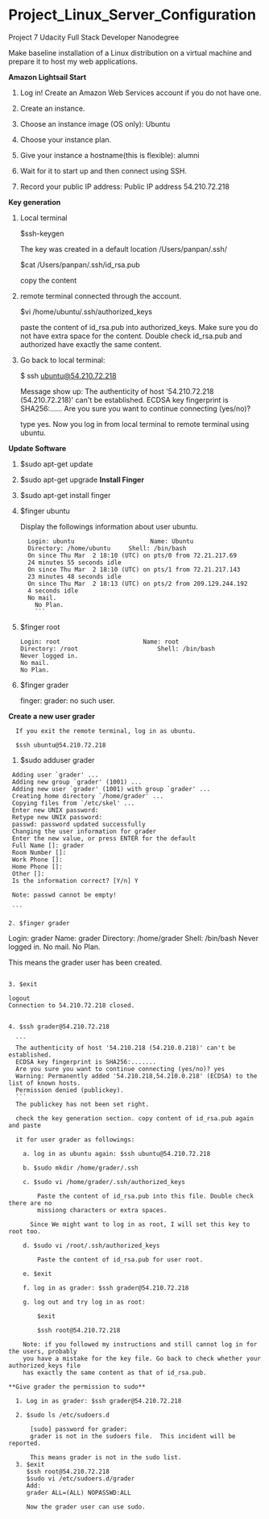 # Project_Linux_Server_Configuration
Project 7 Udacity Full Stack Developer Nanodegree

Make baseline installation of a Linux distribution on a virtual machine and
prepare it to host my web applications.



**Amazon Lightsail Start**

 1. Log in!  Create an Amazon Web Services account if you do not have one.

 2. Create an instance.

 3. Choose an instance image (OS only): Ubuntu

 4. Choose your instance plan.

 5. Give your instance a hostname(this is flexible): alumni

 6. Wait for it to start up and then connect using SSH.

 7. Record your public IP address: Public IP address 54.210.72.218

**Key generation**


 1. Local terminal

    $ssh-keygen

    The key was created in a default location /Users/panpan/.ssh/

    $cat /Users/panpan/.ssh/id_rsa.pub

    copy the content

 2. remote terminal connected through the account.

    $vi /home/ubuntu/.ssh/authorized_keys

    paste the content of id_rsa.pub into authorized_keys. Make sure you do not have
    extra space for the content. Double check id_rsa.pub and authorized have exactly the same content.

 3. Go back to local terminal:

    $ ssh ubuntu@54.210.72.218

    Message show up:
    The authenticity of host '54.210.72.218 (54.210.72.218)' can't be established.
    ECDSA key fingerprint is SHA256:......
    Are you sure you want to continue connecting (yes/no)?

    type yes. Now you log in from local terminal to remote terminal using ubuntu.

**Update Software**

  1. $sudo apt-get update

  2. $sudo apt-get upgrade
**Install Finger**
  1. $sudo apt-get install finger

  2. $finger ubuntu

      Display the followings information about user ubuntu.

        ```
          Login: ubuntu         			Name: Ubuntu
          Directory: /home/ubuntu     Shell: /bin/bash
          On since Thu Mar  2 18:10 (UTC) on pts/0 from 72.21.217.69
          24 minutes 55 seconds idle
          On since Thu Mar  2 18:10 (UTC) on pts/1 from 72.21.217.143
          23 minutes 48 seconds idle
          On since Thu Mar  2 18:13 (UTC) on pts/2 from 209.129.244.192
          4 seconds idle
          No mail.
            No Plan.
            ```
  3. $finger root

      ```
      Login: root           			Name: root
      Directory: /root                    	Shell: /bin/bash
      Never logged in.
      No mail.
      No Plan.
      ```

  4. $finger grader

      finger: grader: no such user.

**Create a new user grader**

      If you exit the remote terminal, log in as ubuntu.

      $ssh ubuntu@54.210.72.218

  1. $sudo adduser grader

   ```
    Adding user `grader' ...
    Adding new group `grader' (1001) ...
    Adding new user `grader' (1001) with group `grader' ...
    Creating home directory `/home/grader' ...
    Copying files from `/etc/skel' ...
    Enter new UNIX password:
    Retype new UNIX password:
    passwd: password updated successfully
    Changing the user information for grader
    Enter the new value, or press ENTER for the default
  	Full Name []: grader
  	Room Number []:
  	Work Phone []:
  	Home Phone []:
  	Other []:
    Is the information correct? [Y/n] Y

    Note: passwd cannot be empty!

    ```

  2. $finger grader

  ```
  Login: grader         			Name: grader
  Directory: /home/grader             	Shell: /bin/bash
  Never logged in.
  No mail.
  No Plan.

  This means the grader user has been created.

  ```

  3. $exit

  ```
    logout
    Connection to 54.210.72.218 closed.

  ```

  4. $ssh grader@54.210.72.218

    ```
    The authenticity of host '54.210.218 (54.210.0.218)' can't be established.
    ECDSA key fingerprint is SHA256:.......
    Are you sure you want to continue connecting (yes/no)? yes
    Warning: Permanently added '54.210.218,54.210.0.218' (ECDSA) to the list of known hosts.
    Permission denied (publickey).
    ```
    The publickey has not been set right.

    check the key generation section. copy content of id_rsa.pub again and paste

    it for user grader as followings:

      a. log in as ubuntu again: $ssh ubuntu@54.210.72.218

      b. $sudo mkdir /home/grader/.ssh

      c. $sudo vi /home/grader/.ssh/authorized_keys

          Paste the content of id_rsa.pub into this file. Double check there are no
          missiong characters or extra spaces.

        Since We might want to log in as root, I will set this key to root too.

      d. $sudo vi /root/.ssh/authorized_keys

          Paste the content of id_rsa.pub for user root.

      e. $exit

      f. log in as grader: $ssh grader@54.210.72.218

      g. log out and try log in as root:

          $exit

          $ssh root@54.210.72.218

      Note: if you followed my instructions and still cannot log in for the users, probably
      you have a mistake for the key file. Go back to check whether your authorized_keys file
      has exactly the same content as that of id_rsa.pub.

**Give grader the permission to sudo**

    1. Log in as grader: $ssh grader@54.210.72.218

    2. $sudo ls /etc/sudoers.d

        [sudo] password for grader:
        grader is not in the sudoers file.  This incident will be reported.

        This means grader is not in the sudo list.
    3. $exit
       $ssh root@54.210.72.218
       $sudo vi /etc/sudoers.d/grader
       Add:
       grader ALL=(ALL) NOPASSWD:ALL

       Now the grader user can use sudo.
